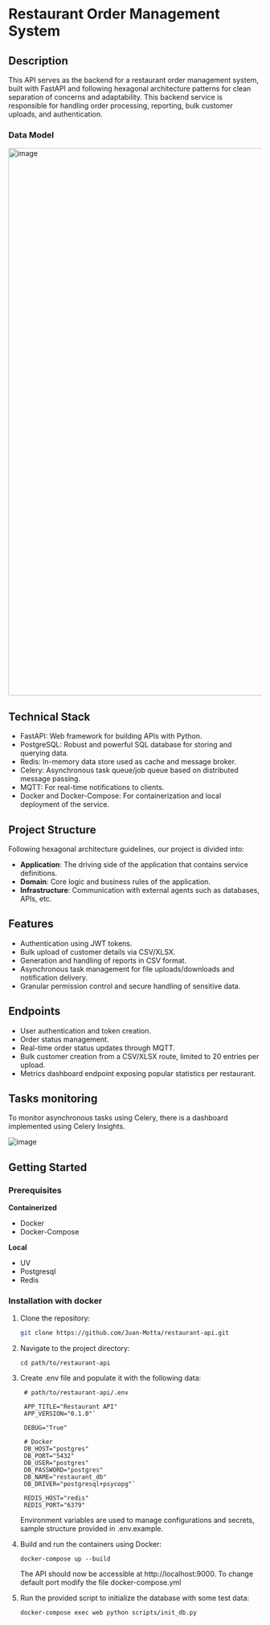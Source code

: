 # Restaurant Order Management System

## Description

This API serves as the backend for a restaurant order management system, built with FastAPI and following hexagonal architecture patterns for clean separation of concerns and adaptability. This backend service is responsible for handling order processing, reporting, bulk customer uploads, and authentication.

### Data Model

<img width="1090" alt="image" src="https://github.com/user-attachments/assets/089f4f56-0046-4bb1-81f9-133d2367908a">


## Technical Stack

- FastAPI: Web framework for building APIs with Python.
- PostgreSQL: Robust and powerful SQL database for storing and querying data.
- Redis: In-memory data store used as cache and message broker.
- Celery: Asynchronous task queue/job queue based on distributed message passing.
- MQTT: For real-time notifications to clients.
- Docker and Docker-Compose: For containerization and local deployment of the service.

## Project Structure

Following hexagonal architecture guidelines, our project is divided into:

- **Application**: The driving side of the application that contains service definitions. 
- **Domain**: Core logic and business rules of the application.
- **Infrastructure**: Communication with external agents such as databases, APIs, etc.

## Features

- Authentication using JWT tokens.
- Bulk upload of customer details via CSV/XLSX.
- Generation and handling of reports in CSV format.
- Asynchronous task management for file uploads/downloads and notification delivery.
- Granular permission control and secure handling of sensitive data.

## Endpoints

- User authentication and token creation.
- Order status management.
- Real-time order status updates through MQTT.
- Bulk customer creation from a CSV/XLSX route, limited to 20 entries per upload.
- Metrics dashboard endpoint exposing popular statistics per restaurant.

## Tasks monitoring
To monitor asynchronous tasks using Celery, there is a dashboard implemented using Celery Insights.

![image](https://github.com/user-attachments/assets/53291e7f-bb0d-4640-bbc4-db65c0f910c3)


## Getting Started

### Prerequisites

**Containerized**
- Docker
- Docker-Compose
  
**Local**
- UV
- Postgresql
- Redis

### Installation with docker

1. Clone the repository:
   ```sh
   git clone https://github.com/Juan-Motta/restaurant-api.git
   ```
2. Navigate to the project directory:
   ```
   cd path/to/restaurant-api
   ```
3. Create .env file and populate it with the following data:
   ```
    # path/to/restaurant-api/.env

    APP_TITLE="Restaurant API"
    APP_VERSION="0.1.0"`

    DEBUG="True"

    # Docker
    DB_HOST="postgres"
    DB_PORT="5432"
    DB_USER="postgres"
    DB_PASSWORD="postgres"
    DB_NAME="restaurant_db"
    DB_DRIVER="postgresql+psycopg"`

    REDIS_HOST="redis"
    REDIS_PORT="6379"
   ```
   Environment variables are used to manage configurations and secrets, sample structure provided in .env.example.

4. Build and run the containers using Docker:
   ```
   docker-compose up --build
   ```
    The API should now be accessible at http://localhost:9000. To change default port modify the file docker-compose.yml

5. Run the provided script to initialize the database with some test data:
   ```
   docker-compose exec web python scripts/init_db.py
   ```
